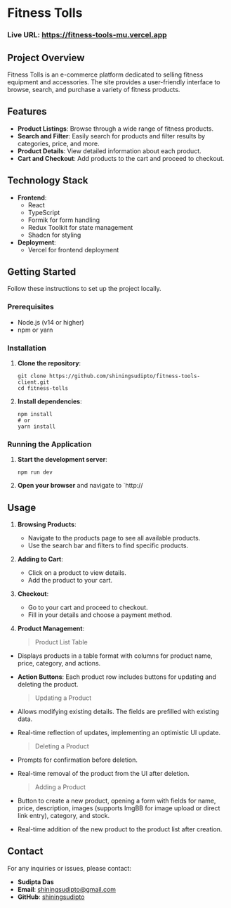 <!-- ## Live URL: https://fitness-tools-mu.vercel.app/ -->

# Fitness Tolls

### Live URL: https://fitness-tools-mu.vercel.app

## Project Overview

Fitness Tolls is an e-commerce platform dedicated to selling fitness equipment and accessories. The site provides a user-friendly interface to browse, search, and purchase a variety of fitness products.

## Features

- **Product Listings**: Browse through a wide range of fitness products.
- **Search and Filter**: Easily search for products and filter results by categories, price, and more.
- **Product Details**: View detailed information about each product.
- **Cart and Checkout**: Add products to the cart and proceed to checkout.

## Technology Stack

- **Frontend**:
  - React
  - TypeScript
  - Formik for form handling
  - Redux Toolkit for state management
  - Shadcn for styling
- **Deployment**:
  - Vercel for frontend deployment

## Getting Started

Follow these instructions to set up the project locally.

### Prerequisites

- Node.js (v14 or higher)
- npm or yarn

### Installation

1. **Clone the repository**:

   ```
   git clone https://github.com/shiningsudipto/fitness-tools-client.git
   cd fitness-tolls
   ```

2. **Install dependencies**:
   ```
   npm install
   # or
   yarn install
   ```

### Running the Application

1. **Start the development server**:

   ```
   npm run dev
   ```

2. **Open your browser** and navigate to `http://

## Usage

1. **Browsing Products**:

   - Navigate to the products page to see all available products.
   - Use the search bar and filters to find specific products.

2. **Adding to Cart**:

   - Click on a product to view details.
   - Add the product to your cart.

3. **Checkout**:

   - Go to your cart and proceed to checkout.
   - Fill in your details and choose a payment method.

4. **Product Management**:
   > Product List Table

- Displays products in a table format with columns for product name, price, category, and actions.
- **Action Buttons**: Each product row includes buttons for updating and deleting the product.

  > Updating a Product

- Allows modifying existing details. The fields are prefilled with existing data.
- Real-time reflection of updates, implementing an optimistic UI update.

  > Deleting a Product

- Prompts for confirmation before deletion.
- Real-time removal of the product from the UI after deletion.

  > Adding a Product

- Button to create a new product, opening a form with fields for name, price, description, images (supports ImgBB for image upload or direct link entry), category, and stock.
- Real-time addition of the new product to the product list after creation.

## Contact

For any inquiries or issues, please contact:

- **Sudipta Das**
- **Email**: shiningsudipto@gmail.com
- **GitHub**: [shiningsudipto](https://github.com/shiningsudipto)

